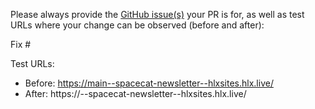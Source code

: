 Please always provide the [GitHub issue(s)](../issues) your PR is for, as well as test URLs where your change can be observed (before and after):

Fix #<gh-issue-id>

Test URLs:
- Before: https://main--spacecat-newsletter--hlxsites.hlx.live/
- After: https://<branch>--spacecat-newsletter--hlxsites.hlx.live/
